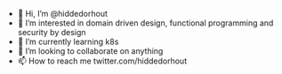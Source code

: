 - 👋 Hi, I’m @hiddedorhout
- 👀 I’m interested in domain driven design, functional programming and security by design
- 🌱 I’m currently learning k8s
- 💞️ I’m looking to collaborate on anything
- 📫 How to reach me twitter.com/hiddedorhout

<!---
hiddedorhout/hiddedorhout is a ✨ special ✨ repository because its `README.md` (this file) appears on your GitHub profile.
You can click the Preview link to take a look at your changes.
--->
